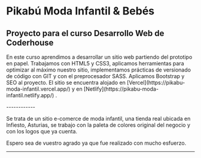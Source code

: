 # Pikabú Moda Infantil & Bebés 

## Proyecto para el curso Desarrollo Web de Coderhouse
<p>
En este curso aprendimos a desarrollar un sitio web partiendo del prototipo en papel.
Trabajamos con HTML5 y CSS3, aplicamos herramientas para optimizar al máximo nuestro sitio, implementamos prácticas de versionado de código con GIT y con el preprocesador SASS.
Aplicamos Bootstrap y SEO al proyecto.
El sitio se encuentra alojado en [Vercel](https://pikabu-moda-infantil.vercel.app/) y en [Netlify](https://pikabu-moda-infantil.netlify.app/) .
</p>
------------
<p>
Se trata de un sitio e-comerce de moda infantil, una tienda real ubicada en Infiesto, Asturias, se trabajo con la paleta de colores original del negocio y con los logos que ya cuenta.
</p>
Espero sea de vuestro agrado ya que fue realizado con mucho esfuerzo.

------------

